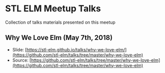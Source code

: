 # STL ELM Meetup Talks
Collection of talks materials presented on this meetup

## Why We Love Elm (May 7th, 2018)
- Slide: [https://stl-elm.github.io/talks/why-we-love-elm/](https://github.com/stl-elm/talks/tree/master/why-we-love-elm)
- Source: [https://github.com/stl-elm/talks/tree/master/why-we-love-elm](https://github.com/stl-elm/talks/tree/master/why-we-love-elm)
